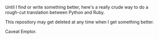 Until I find or write something better, here's a really crude way to do a rough-cut translation between Python and Ruby.

This repository may get deleted at any time when I get something better.

Caveat Emptor.
